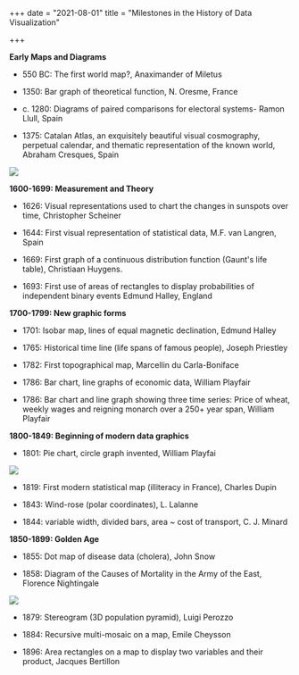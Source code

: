 +++
date = "2021-08-01"
title = "Milestones in the History of Data Visualization"

+++

**Early Maps and Diagrams**

- 550 BC: The first world map?, Anaximander of Miletus

- 1350: Bar graph of theoretical function, N. Oresme, France

- c. 1280: Diagrams of paired comparisons for electoral systems- Ramon Llull, Spain

- 1375: Catalan Atlas, an exquisitely beautiful visual cosmography, perpetual calendar, and thematic representation of the known world, Abraham Cresques, Spain

![](https://upload.wikimedia.org/wikipedia/commons/thumb/3/35/1375_Atlas_Catalan_Abraham_Cresques.jpg/1600px-1375_Atlas_Catalan_Abraham_Cresques.jpg)

**1600-1699: Measurement and Theory**

- 1626: Visual representations used to chart the changes in sunspots over time, Christopher Scheiner

- 1644: First visual representation of statistical data, M.F. van Langren, Spain

- 1669: First graph of a continuous distribution function (Gaunt's life table), Christiaan Huygens.

- 1693: First use of areas of rectangles to display probabilities of independent binary events Edmund Halley, England

**1700-1799: New graphic forms**

- 1701: Isobar map, lines of equal magnetic declination, Edmund Halley

- 1765: Historical time line (life spans of famous people), Joseph Priestley

- 1782: First topographical map, Marcellin du Carla-Boniface

- 1786: Bar chart, line graphs of economic data, William Playfair

- 1786: Bar chart and line graph showing three time series: Price of wheat, weekly wages and reigning monarch over a 250+ year span, William Playfair

**1800-1849: Beginning of modern data graphics**

- 1801: Pie chart, circle graph invented, William Playfai

![](https://upload.wikimedia.org/wikipedia/commons/6/63/Playfair-piechart.jpg)

- 1819: First modern statistical map (illiteracy in France), Charles Dupin

- 1843: Wind-rose (polar coordinates), L. Lalanne

- 1844: variable width, divided bars, area ~ cost of transport, C. J. Minard

**1850-1899: Golden Age**

- 1855: Dot map of disease data (cholera), John Snow

- 1858: Diagram of the Causes of Mortality in the Army of the East, Florence Nightingale

![](https://resagratia.com/wp-content/uploads/2020/08/Florence-most-common-chart-960x613.jpg)

- 1879: Stereogram (3D population pyramid), Luigi Perozzo

- 1884: Recursive multi-mosaic on a map, Emile Cheysson

- 1896: Area rectangles on a map to display two variables and their product, Jacques Bertillon